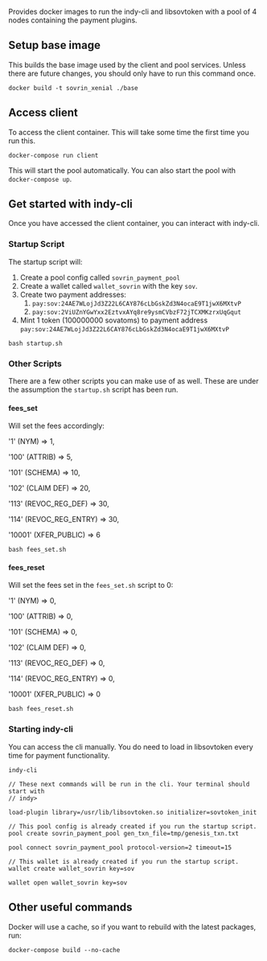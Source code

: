 Provides docker images to run the indy-cli and libsovtoken with a pool of 4
nodes containing the payment plugins.

## Setup base image
This builds the base image used by the client and pool services. Unless there
are future changes, you should only have to run this command once.
```
docker build -t sovrin_xenial ./base
```

## Access client
To access the client container. This will take some time the first time you run
this.
```
docker-compose run client
```
This will start the pool automatically. You can also start the pool with
`docker-compose up`.


## Get started with indy-cli
Once you have accessed the client container, you can interact with indy-cli.

### Startup Script
The startup script will:
1. Create a pool config called `sovrin_payment_pool`
2. Create a wallet called `wallet_sovrin` with the key `sov`.
3. Create two payment addresses:
    1. `pay:sov:24AE7WLojJd3Z22L6CAY876cLbGskZd3N4ocaE9T1jwX6MXtvP`
    2. `pay:sov:2ViUZnYGwYxx2EztvxAYq8re9ysmCVbzF72jTCXMKzrxUqGqut`
4. Mint 1 token (100000000 sovatoms) to payment address `pay:sov:24AE7WLojJd3Z22L6CAY876cLbGskZd3N4ocaE9T1jwX6MXtvP`

```
bash startup.sh
```

### Other Scripts
There are a few other scripts you can make use of as well. These are under the assumption the `startup.sh` script has been run.

#### fees_set
Will set the fees accordingly:

'1' (NYM) => 1,

'100' (ATTRIB) => 5,

'101' (SCHEMA) => 10,

'102' (CLAIM DEF) => 20,

'113' (REVOC_REG_DEF) => 30,

'114' (REVOC_REG_ENTRY) => 30,

'10001' (XFER_PUBLIC) => 6

```
bash fees_set.sh
```

#### fees_reset
Will set the fees set in the `fees_set.sh` script to 0:

'1' (NYM) => 0,

'100' (ATTRIB) => 0,

'101' (SCHEMA) => 0,

'102' (CLAIM DEF) => 0,

'113' (REVOC_REG_DEF) => 0,

'114' (REVOC_REG_ENTRY) => 0,

'10001' (XFER_PUBLIC) => 0

```
bash fees_reset.sh
```

### Starting indy-cli
You can access the cli manually. You do need to load in libsovtoken
every time for payment functionality.
```
indy-cli

// These next commands will be run in the cli. Your terminal should start with
// indy>

load-plugin library=/usr/lib/libsovtoken.so initializer=sovtoken_init

// This pool config is already created if you run the startup script.
pool create sovrin_payment_pool gen_txn_file=tmp/genesis_txn.txt

pool connect sovrin_payment_pool protocol-version=2 timeout=15

// This wallet is already created if you run the startup script.
wallet create wallet_sovrin key=sov

wallet open wallet_sovrin key=sov
```

## Other useful commands
Docker will use a cache, so if you want to rebuild with the latest packages, run:
```
docker-compose build --no-cache
```